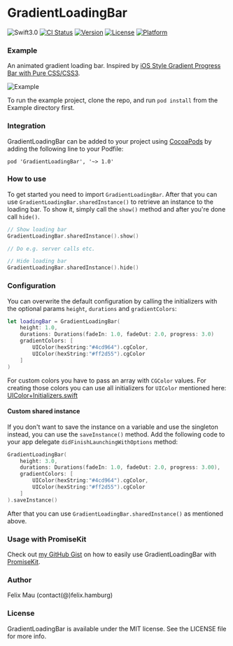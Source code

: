 GradientLoadingBar
====================

![Swift3.0](https://img.shields.io/badge/Swift-3.0-green.svg?style=flat) [![CI Status](http://img.shields.io/travis/fxm90/GradientLoadingBar.svg?style=flat)](https://travis-ci.org/fxm90/GradientLoadingBar) [![Version](https://img.shields.io/cocoapods/v/GradientLoadingBar.svg?style=flat)](http://cocoapods.org/pods/GradientLoadingBar) [![License](https://img.shields.io/cocoapods/l/GradientLoadingBar.svg?style=flat)](http://cocoapods.org/pods/GradientLoadingBar) [![Platform](https://img.shields.io/cocoapods/p/GradientLoadingBar.svg?style=flat)](http://cocoapods.org/pods/GradientLoadingBar)

### Example
An animated gradient loading bar.
Inspired by [iOS Style Gradient Progress Bar with Pure CSS/CSS3](http://www.cssscript.com/ios-style-gradient-progress-bar-with-pure-css-css3/).

![Example](http://felix.hamburg/files/github/gradient-loading-bar/screen.gif)

To run the example project, clone the repo, and run `pod install` from the Example directory first.

### Integration
GradientLoadingBar can be added to your project using [CocoaPods](https://cocoapods.org/) by adding the following line to your Podfile:
```
pod 'GradientLoadingBar', '~> 1.0'
```
### How to use
To get started you need to import `GradientLoadingBar`. After that you can use `GradientLoadingBar.sharedInstance()` to retrieve an instance to the loading bar. To show it, simply call the `show()` method and after you're done call `hide()`.
```swift
// Show loading bar
GradientLoadingBar.sharedInstance().show()

// Do e.g. server calls etc.

// Hide loading bar
GradientLoadingBar.sharedInstance().hide()
```

### Configuration
You can overwrite the default configuration by calling the initializers with the optional params `height`, `durations` and `gradientColors`:
```swift
let loadingBar = GradientLoadingBar(
    height: 1.0,
    durations: Durations(fadeIn: 1.0, fadeOut: 2.0, progress: 3.0)
    gradientColors: [
        UIColor(hexString:"#4cd964").cgColor,
        UIColor(hexString:"#ff2d55").cgColor
    ]
)
```
For custom colors you have to pass an array with `CGColor` values. For creating those colors you can use all initializers for `UIColor`  mentioned here: [UIColor+Initializers.swift](https://gist.github.com/fxm90/1350d27abf92af3be59aaa9eb72c9310)

#### Custom shared instance
If you don't want to save the instance on a variable and use the singleton instead, you can use the `saveInstance()` method. Add the following code to your app delegate `didFinishLaunchingWithOptions` method:
```swift
GradientLoadingBar(
    height: 3.0,
    durations: Durations(fadeIn: 1.0, fadeOut: 2.0, progress: 3.00),
    gradientColors: [
        UIColor(hexString:"#4cd964").cgColor,
        UIColor(hexString:"#ff2d55").cgColor
    ]
).saveInstance()
```

After that you can use `GradientLoadingBar.sharedInstance()` as mentioned above.

### Usage with PromiseKit
Check out [my GitHub Gist](https://gist.github.com/fxm90/698554e8335f34e0c6ab95194a4678fb) on how to easily use GradientLoadingBar with [PromiseKit](http://promisekit.org/).

### Author
Felix Mau (contact(@)felix.hamburg)

### License

GradientLoadingBar is available under the MIT license. See the LICENSE file for more info.